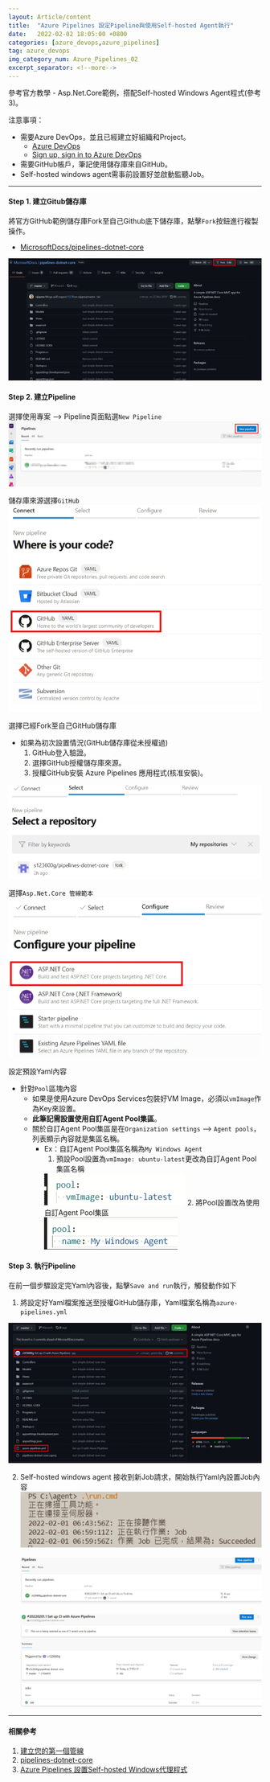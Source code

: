 ```yaml
---
layout: Article/content
title:  "Azure Pipelines 設定Pipeline與使用Self-hosted Agent執行"
date:   2022-02-02 18:05:00 +0800
categories: [azure_devops,azure_pipelines]
tag: azure_devops
img_category_num: Azure_Pipelines_02
excerpt_separator: <!--more-->
---
```


<!--more-->

參考官方教學 - Asp.Net.Core範例，搭配Self-hosted Windows Agent程式(參考3)。

注意事項：
* 需要Azure DevOps，並且已經建立好組織和Project。
  * [Azure DevOps](https://azure.microsoft.com/en-us/services/devops/)
  * [Sign up, sign in to Azure DevOps](https://docs.microsoft.com/en-us/azure/devops/user-guide/sign-up-invite-teammates?view=azure-devops#sign-up-with-a-personal-microsoft-account)
* 需要GitHub帳戶，筆記使用儲存庫來自GitHub。
* Self-hosted windows agent需事前設置好並啟動監聽Job。

---

#### Step 1. 建立Gitub儲存庫

將官方GitHub範例儲存庫Fork至自己Github底下儲存庫，點擊`Fork`按鈕進行複製操作。
* [MicrosoftDocs/pipelines-dotnet-core](https://github.com/MicrosoftDocs/pipelines-dotnet-core)

<img src="Azure_Pipelines_02_0.jpg" class="img-fluid rounded mx-auto" >

#### Step 2. 建立Pipeline

選擇使用專案 --> Pipeline頁面點選`New Pipeline` <br/>
<img src="Azure_Pipelines_02_1.jpg" class="img-fluid rounded mx-auto" >

儲存庫來源選擇`GitHub` <br/>
<img src="Azure_Pipelines_02_2.jpg" class="img-fluid rounded mx-auto" >

選擇已經Fork至自己GitHub儲存庫
* 如果為初次設置情況(GitHub儲存庫從未授權過)
  1. GitHub登入驗證。
  2. 選擇GitHub授權儲存庫來源。
  3. 授權GitHub安裝 Azure Pipelines 應用程式(核准安裝)。

<img src="Azure_Pipelines_02_3.jpg" class="img-fluid rounded mx-auto" >

選擇`Asp.Net.Core 管線範本` <br/>
<img src="Azure_Pipelines_02_4.jpg" class="img-fluid rounded mx-auto" >

設定預設Yaml內容
* 針對`Pool`區塊內容
  * 如果是使用Azure DevOps Services包裝好VM Image，必須以`vmImage`作為Key來設置。
  * **此筆記需設置使用自訂Agent Pool集區**。
  * 關於自訂Agent Pool集區是在`Organization settings` --> `Agent pools`，列表顯示內容就是集區名稱。
    * Ex：自訂Agent Pool集區名稱為`My Windows Agent` 
      1. 預設Pool設置為`vmImage: ubuntu-latest`更改為自訂Agent Pool集區名稱 <br/>             
        <img src="Azure_Pipelines_02_5.jpg" class="img-fluid rounded mx-auto" >
      2. 將Pool設置改為使用自訂Agent Pool集區
        <br/>
        <img src="Azure_Pipelines_02_6.jpg" class="img-fluid rounded mx-auto" >
<script src="https://gist.github.com/s123600g/ea96c7b2aaa44fd805bd2c1347ad929e.js"></script>

#### Step 3. 執行Pipeline

在前一個步驟設定完Yaml內容後，點擊`Save and run`執行，觸發動作如下

1. 將設定好Yaml檔案推送至授權GitHub儲存庫，Yaml檔案名稱為`azure-pipelines.yml`  <br/>
<img src="Azure_Pipelines_02_7.jpg" class="img-fluid rounded mx-auto" >


2. Self-hosted windows agent 接收到新Job請求，開始執行Yaml內設置Job內容 <br/>
<img src="Azure_Pipelines_02_8.jpg" class="img-fluid rounded mx-auto" >   <br/><br/>
<img src="Azure_Pipelines_02_8-1.jpg" class="img-fluid rounded mx-auto" >   <br/><br/>
<img src="Azure_Pipelines_02_8-2.jpg" class="img-fluid rounded mx-auto" >   <br/>


---

#### 相關參考
1. [建立您的第一個管線](https://docs.microsoft.com/zh-tw/azure/devops/pipelines/create-first-pipeline?view=azure-devops&tabs=tfs-2018-2%2Cbrowser%2Cjava#create-your-first-pipeline-1)
2. [pipelines-dotnet-core](https://github.com/MicrosoftDocs/pipelines-dotnet-core)
3. [Azure Pipelines 設置Self-hosted Windows代理程式](https://s123600g.github.io/azure%20devops/azure%20pipelines/2022/02/01/Azure-Pipelines-%E8%A8%AD%E7%BD%AESelf-hosted-Windows%E4%BB%A3%E7%90%86%E7%A8%8B%E5%BC%8F.html)

